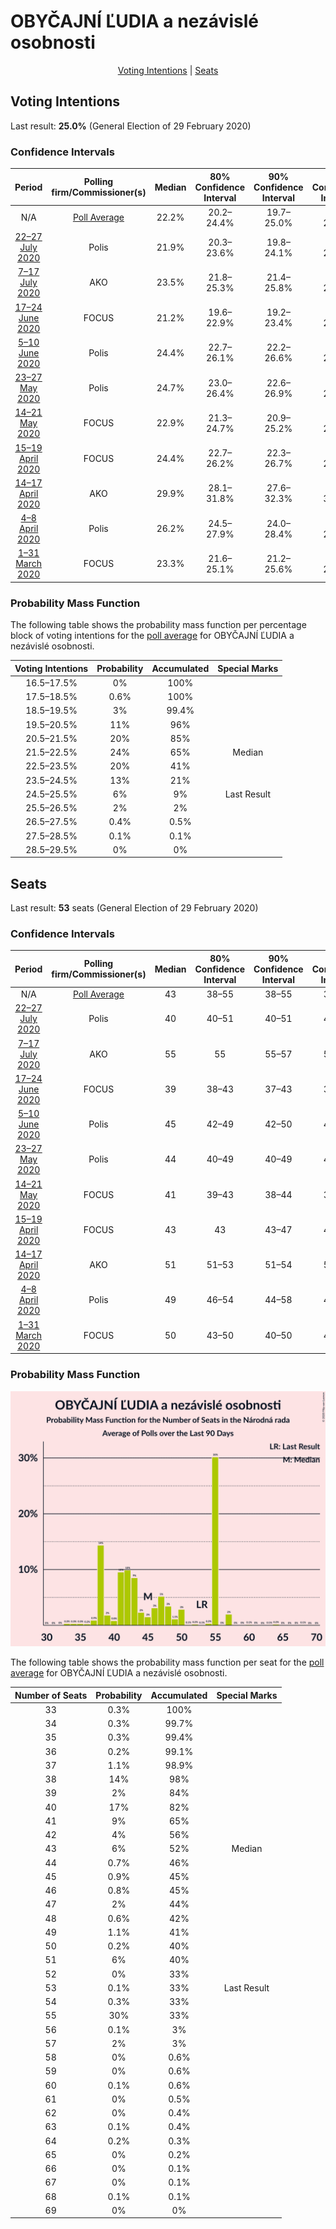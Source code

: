# OBYČAJNÍ ĽUDIA a nezávislé osobnosti

<p align="center"><a href="#voting-intentions">Voting Intentions</a> | <a href="#seats">Seats</a></p>

## Voting Intentions

Last result: **25.0%** (General Election of 29 February 2020)

### Confidence Intervals

| Period     | Polling firm/Commissioner(s) | Median | 80% Confidence Interval | 90% Confidence Interval | 95% Confidence Interval | 99% Confidence Interval |
|:----------:|:----------------:|:-----------:|:-----------------------:|:-----------------------:|:-----------------------:|:-----------------------:|
| N/A | [Poll Average](average.html) | 22.2% | 20.2–24.4% | 19.7–25.0% | 19.3–25.5% | 18.5–26.5% |
| [22–27 July 2020](2020-07-27-Polis.html) | Polis | 21.9% | 20.3–23.6% | 19.8–24.1% | 19.5–24.5% | 18.7–25.3% |
| [7–17 July 2020](2020-07-17-AKO.html) | AKO | 23.5% | 21.8–25.3% | 21.4–25.8% | 21.0–26.2% | 20.2–27.1% |
| [17–24 June 2020](2020-06-24-FOCUS.html) | FOCUS | 21.2% | 19.6–22.9% | 19.2–23.4% | 18.8–23.9% | 18.1–24.7% |
| [5–10 June 2020](2020-06-10-Polis.html) | Polis | 24.4% | 22.7–26.1% | 22.2–26.6% | 21.8–27.1% | 21.1–27.9% |
| [23–27 May 2020](2020-05-27-Polis.html) | Polis | 24.7% | 23.0–26.4% | 22.6–26.9% | 22.2–27.3% | 21.4–28.2% |
| [14–21 May 2020](2020-05-21-FOCUS.html) | FOCUS | 22.9% | 21.3–24.7% | 20.9–25.2% | 20.5–25.7% | 19.7–26.5% |
| [15–19 April 2020](2020-04-19-FOCUS.html) | FOCUS | 24.4% | 22.7–26.2% | 22.3–26.7% | 21.9–27.1% | 21.1–28.0% |
| [14–17 April 2020](2020-04-17-AKO.html) | AKO | 29.9% | 28.1–31.8% | 27.6–32.3% | 27.1–32.8% | 26.3–33.7% |
| [4–8 April 2020](2020-04-08-Polis.html) | Polis | 26.2% | 24.5–27.9% | 24.0–28.4% | 23.6–28.9% | 22.9–29.7% |
| [1–31 March 2020](2020-03-31-FOCUS.html) | FOCUS | 23.3% | 21.6–25.1% | 21.2–25.6% | 20.8–26.0% | 20.0–26.9% |

### Probability Mass Function

The following table shows the probability mass function per percentage block of voting intentions for the [poll average](average.html) for OBYČAJNÍ ĽUDIA a nezávislé osobnosti.

| Voting Intentions | Probability | Accumulated | Special Marks |
|:-----------------:|:-----------:|:-----------:|:-------------:|
| 16.5–17.5% | 0% | 100% |  |
| 17.5–18.5% | 0.6% | 100% |  |
| 18.5–19.5% | 3% | 99.4% |  |
| 19.5–20.5% | 11% | 96% |  |
| 20.5–21.5% | 20% | 85% |  |
| 21.5–22.5% | 24% | 65% | Median |
| 22.5–23.5% | 20% | 41% |  |
| 23.5–24.5% | 13% | 21% |  |
| 24.5–25.5% | 6% | 9% | Last Result |
| 25.5–26.5% | 2% | 2% |  |
| 26.5–27.5% | 0.4% | 0.5% |  |
| 27.5–28.5% | 0.1% | 0.1% |  |
| 28.5–29.5% | 0% | 0% |  |


## Seats

Last result: **53** seats (General Election of 29 February 2020)

### Confidence Intervals

| Period     | Polling firm/Commissioner(s) | Median | 80% Confidence Interval | 90% Confidence Interval | 95% Confidence Interval | 99% Confidence Interval |
|:----------:|:----------------:|:------:|:-----------------------:|:-----------------------:|:-----------------------:|:-----------------------:|
| N/A | [Poll Average](average.html) | 43 | 38–55 | 38–55 | 38–57 | 34–60 |
| [22–27 July 2020](2020-07-27-Polis.html) | Polis | 40 | 40–51 | 40–51 | 40–51 | 37–55 |
| [7–17 July 2020](2020-07-17-AKO.html) | AKO | 55 | 55 | 55–57 | 55–57 | 47–64 |
| [17–24 June 2020](2020-06-24-FOCUS.html) | FOCUS | 39 | 38–43 | 37–43 | 35–43 | 33–44 |
| [5–10 June 2020](2020-06-10-Polis.html) | Polis | 45 | 42–49 | 42–50 | 41–50 | 39–52 |
| [23–27 May 2020](2020-05-27-Polis.html) | Polis | 44 | 40–49 | 40–49 | 40–51 | 38–52 |
| [14–21 May 2020](2020-05-21-FOCUS.html) | FOCUS | 41 | 39–43 | 38–44 | 37–47 | 33–47 |
| [15–19 April 2020](2020-04-19-FOCUS.html) | FOCUS | 43 | 43 | 43–47 | 42–49 | 38–51 |
| [14–17 April 2020](2020-04-17-AKO.html) | AKO | 51 | 51–53 | 51–54 | 51–56 | 51–60 |
| [4–8 April 2020](2020-04-08-Polis.html) | Polis | 49 | 46–54 | 44–58 | 44–59 | 41–59 |
| [1–31 March 2020](2020-03-31-FOCUS.html) | FOCUS | 50 | 43–50 | 40–50 | 40–51 | 40–51 |

### Probability Mass Function

![Graph with seats probability mass function not yet produced](average-seats-pmf-obyčajníľudiaanezávisléosobnosti.png "Seats Probability Mass Function")

The following table shows the probability mass function per seat for the [poll average](average.html) for OBYČAJNÍ ĽUDIA a nezávislé osobnosti.

| Number of Seats | Probability | Accumulated | Special Marks |
|:---------------:|:-----------:|:-----------:|:-------------:|
| 33 | 0.3% | 100% |  |
| 34 | 0.3% | 99.7% |  |
| 35 | 0.3% | 99.4% |  |
| 36 | 0.2% | 99.1% |  |
| 37 | 1.1% | 98.9% |  |
| 38 | 14% | 98% |  |
| 39 | 2% | 84% |  |
| 40 | 17% | 82% |  |
| 41 | 9% | 65% |  |
| 42 | 4% | 56% |  |
| 43 | 6% | 52% | Median |
| 44 | 0.7% | 46% |  |
| 45 | 0.9% | 45% |  |
| 46 | 0.8% | 45% |  |
| 47 | 2% | 44% |  |
| 48 | 0.6% | 42% |  |
| 49 | 1.1% | 41% |  |
| 50 | 0.2% | 40% |  |
| 51 | 6% | 40% |  |
| 52 | 0% | 33% |  |
| 53 | 0.1% | 33% | Last Result |
| 54 | 0.3% | 33% |  |
| 55 | 30% | 33% |  |
| 56 | 0.1% | 3% |  |
| 57 | 2% | 3% |  |
| 58 | 0% | 0.6% |  |
| 59 | 0% | 0.6% |  |
| 60 | 0.1% | 0.6% |  |
| 61 | 0% | 0.5% |  |
| 62 | 0% | 0.4% |  |
| 63 | 0.1% | 0.4% |  |
| 64 | 0.2% | 0.3% |  |
| 65 | 0% | 0.2% |  |
| 66 | 0% | 0.1% |  |
| 67 | 0% | 0.1% |  |
| 68 | 0.1% | 0.1% |  |
| 69 | 0% | 0% |  |


